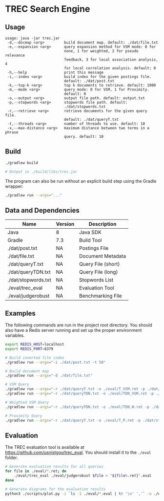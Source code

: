 # TREC Search Engine

## Usage

```text
usage: java -jar trec.jar
 -d,--docmap <arg>         build document map. default: ./dat/file.txt
 -e,--expansion <arg>      query expansion method for VSM mode: 0 for
                           none, 1 for weighted, 2 for pseudo relevance
                           feedback, 3 for local association analysis, 4
                           for local correlation analysis. default: 0
 -h,--help                 print this message
 -i,--index <arg>          build index for the given postings file.
                           default: ./dat/post.txt
 -k,--top-k <arg>          top k documents to retrieve. default: 1000
 -m,--mode <arg>           query mode: 0 for VSM, 1 for Proximity.
                           default: 0
 -o,--output <arg>         output file path. default: output.txt
 -p,--stopwords <arg>      stopwords file path. default:
                           ./dat/stopwords.txt
 -r,--retrieve <arg>       retrieve documents for the given query file.
                           default: ./dat/queryT.txt
 -t,--threads <arg>        number of threads to use. default: 10
 -x,--max-distance <arg>   maximum distance between two terms in a phrase
                           query. default: 10

```

## Build

```bash
./gradlew build

# Output in ./build/libs/trec.jar
```

The program can also be run without an explicit build step using the Gradle wrapper:

```bash
./gradlew run --args="..."
```


## Data and Dependencies

| Name                | Version | Description        |
|---------------------|---------|--------------------|
| Java                | 8       | Java SDK           |
| Gradle              | 7.3     | Build Tool         |
| ./dat/post.txt      | NA      | Postings File      |
| ./dat/file.txt      | NA      | Document Metadata  |
| ./dat/queryT.txt    | NA      | Query File (short) |
| ./dat/queryTDN.txt  | NA      | Query File (long)  |
| ./dat/stopwords.txt | NA      | Stopwords  List    |
| ./eval/trec_eval    | NA      | Evaluation Tool    |
| ./eval/judgerobust  | NA      | Benchmarking File  |

## Examples

The following commands are run in the project root directory. You should also have a Redis server running and set up the proper environment variables.

```bash
export REDIS_HOST=localhost
export REDIS_PORT=6379

# Build inverted file index
./gradlew run --args="-i ./dat/post.txt -t 50"

# Build document map
./gradlew run --args="-d ./dat/file.txt"

# VSM Query
./gradlew run --args="-r ./dat/queryT.txt -o ./eval/T_VSM.ret -p ./dat/stopwords.txt -k 1000 -m 0 -e 0 -t 20"
./gradlew run --args="-r ./dat/queryTDN.txt -o ./eval/TDN_VSM.ret -p ./dat/stopwords.txt -k 1000 -m 0 -e 0 -t 20"

# Weighted VSM Query
./gradlew run --args="-r ./dat/queryTDN.txt -o ./eval/TDN_W.ret -p ./dat/stopwords.txt -k 1000 -m 0 -e 1 -t 20"

# Proximity Query
./gradlew run --args="-r ./dat/queryT.txt -o ./eval/T_P.ret -p ./dat/stopwords.txt -k 1000 -m 1 -e 1 -x 15 -t 20"
```

## Evaluation

The TREC evaluation tool is available at https://github.com/usnistgov/trec_eval. You should install it to the `./eval` folder.

```bash
# Generate evaluation results for all queries
for file in ./eval/*.ret; do
    ./eval/trec_eval ./eval/judgerobust $file > "${file%.ret}".eval
done

# Generate diagrams for the evaluation results
python3 ./scripts/plot.py -i `ls -1 ./eval/*.eval | tr '\n' ','` -o ./eval/PR.png,./eval/P.png
```
